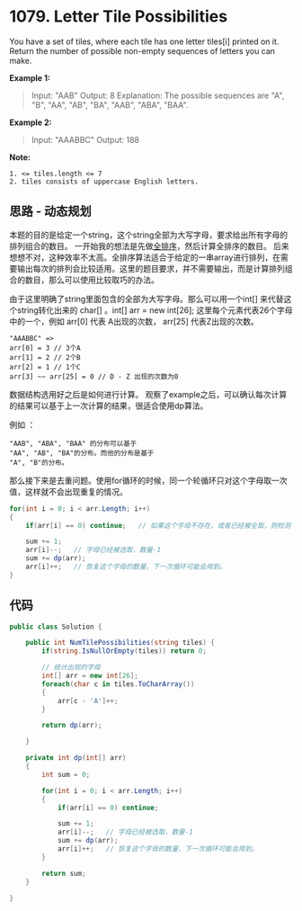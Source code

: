 # 1079. Letter Tile Possibilities

You have a set of tiles, where each tile has one letter tiles[i] printed on it.  Return the number of possible non-empty sequences of letters you can make.

**Example 1:**

>Input: "AAB"
Output: 8
Explanation: The possible sequences are "A", "B", "AA", "AB", "BA", "AAB", "ABA", "BAA".

**Example 2:**

>Input: "AAABBC"
Output: 188

**Note:**

```text
1. <= tiles.length <= 7
2. tiles consists of uppercase English letters.
```

## 思路 - 动态规划

本题的目的是给定一个string，这个string全部为大写字母，要求给出所有字母的排列组合的数目。
一开始我的想法是先做[全排序](https://zh.wikipedia.org/zh-hans/%E5%85%A8%E6%8E%92%E5%88%97%E7%94%9F%E6%88%90%E7%AE%97%E6%B3%95)，然后计算全排序的数目。 后来想想不对，这种效率不太高。全排序算法适合于给定的一串array进行排列，在需要输出每次的排列会比较适用。这里的题目要求，并不需要输出，而是计算排列组合的数目，那么可以使用比较取巧的办法。

由于这里明确了string里面包含的全部为大写字母。那么可以用一个int[] 来代替这个string转化出来的 char[] 。int[] arr = new int[26]; 这里每个元素代表26个字母中的一个，例如 arr[0] 代表 A出现的次数， arr[25] 代表Z出现的次数。

```text
"AAABBC" =>
arr[0] = 3 // 3个A
arr[1] = 2 // 2个B
arr[2] = 1 // 1个C
arr[3] ~~ arr[25] = 0 // D - Z 出现的次数为0
```

数据结构选用好之后是如何进行计算。 观察了example之后，可以确认每次计算的结果可以基于上一次计算的结果，很适合使用dp算法。

例如 ：

```text
"AAB", "ABA", "BAA" 的分布可以基于
"AA", "AB", "BA"的分布。而他的分布是基于
"A", "B"的分布。
```

那么接下来是去重问题。使用for循环的时候，同一个轮循环只对这个字母取一次值，这样就不会出现重复的情况。

```csharp
for(int i = 0; i < arr.Length; i++)
{
    if(arr[i] == 0) continue;   // 如果这个字母不存在，或者已经被全取，则检测下一个字母

    sum += 1;
    arr[i]--;   // 字母已经被选取，数量-1
    sum += dp(arr);
    arr[i]++;   // 恢复这个字母的数量，下一次循环可能会用到。
}
```

## 代码

``` csharp
public class Solution {

    public int NumTilePossibilities(string tiles) {
        if(string.IsNullOrEmpty(tiles)) return 0;

        // 统计出现的字母
        int[] arr = new int[26];
        foreach(char c in tiles.ToCharArray())
        {
            arr[c - 'A']++;
        }

        return dp(arr);

    }

    private int dp(int[] arr)
    {
        int sum = 0;

        for(int i = 0; i < arr.Length; i++)
        {
            if(arr[i] == 0) continue;

            sum += 1;
            arr[i]--;   // 字母已经被选取，数量-1
            sum += dp(arr);
            arr[i]++;   // 恢复这个字母的数量，下一次循环可能会用到。
        }

        return sum;
    }

}
```

